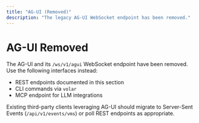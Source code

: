 ```yaml
---
title: "AG-UI (Removed)"
description: "The legacy AG-UI WebSocket endpoint has been removed."
---
```


# AG-UI Removed

The AG-UI and its `/ws/v1/agui` WebSocket endpoint have been removed. Use the following interfaces instead:

- REST endpoints documented in this section
- CLI commands via `volar`
- MCP endpoint for LLM integrations

Existing third-party clients leveraging AG-UI should migrate to Server-Sent Events (`/api/v1/events/vms`) or poll REST endpoints as appropriate.
